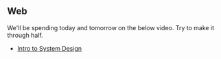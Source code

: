 ## Web

We'll be spending today and tomorrow on the below video. Try to make it through half.

* [Intro to System Design](https://www.youtube.com/watch?v=UzLMhqg3_Wc)